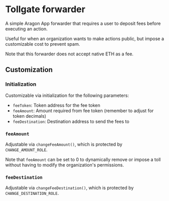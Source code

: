 # Tollgate forwarder

A simple Aragon App forwarder that requires a user to deposit fees before executing an action.

Useful for when an organization wants to make actions public, but impose a customizable cost to prevent spam.

Note that this forwarder does not accept native ETH as a fee.

## Customization

### Initialization

Customizable via initialization for the following parameters:

- `feeToken`: Token address for the fee token
- `feeAmount`: Amount required from fee token (remember to adjust for token decimals)
- `feeDestination`: Destination address to send the fees to

### `feeAmount`

Adjustable via `changeFeeAmount()`, which is protected by `CHANGE_AMOUNT_ROLE`.

Note that `feeAmount` can be set to 0 to dynamically remove or impose a toll without having to modify the organization's permissions.

### `feeDestination`

Adjustable via `changeFeeDestination()`, which is protected by `CHANGE_DESTINATION_ROLE`.
